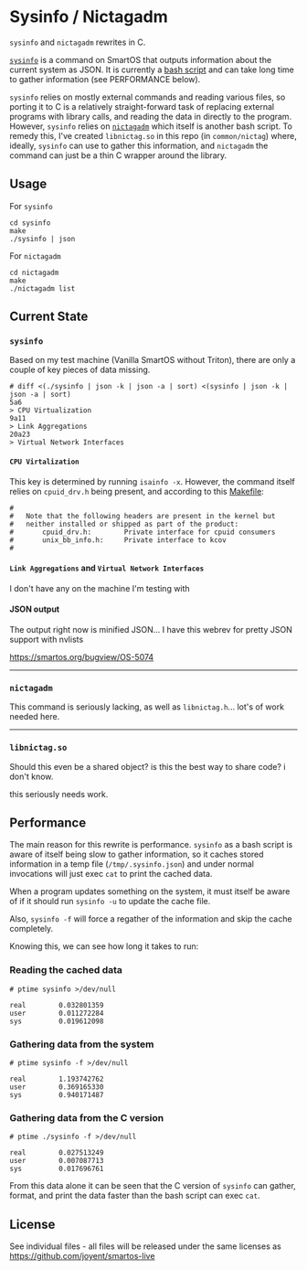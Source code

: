 Sysinfo / Nictagadm
===================

`sysinfo` and `nictagadm` rewrites in C.

[`sysinfo`](https://smartos.org/man/1m/sysinfo) is a command on SmartOS that
outputs information about the current system as JSON.  It is currently a [bash
script](https://github.com/joyent/smartos-live/blob/master/src/sysinfo) and
can take long time to gather information (see PERFORMANCE below).

`sysinfo` relies on mostly external commands and reading various files, so
porting it to C is a relatively straight-forward task of replacing external
programs with library calls, and reading the data in directly to the program.
However, `sysinfo` relies on
[`nictagadm`](https://github.com/joyent/smartos-live/blob/master/src/nictagadm)
which itself is another bash script.  To remedy this, I've created `libnictag.so`
in this repo (in `common/nictag`) where, ideally, `sysinfo` can use to gather
this information, and `nictagadm` the command can just be a thin C wrapper around
the library.

Usage
-----

For `sysinfo`

    cd sysinfo
    make
    ./sysinfo | json

For `nictagadm`

    cd nictagadm
    make
    ./nictagadm list

Current State
-------------

### `sysinfo`

Based on my test machine (Vanilla SmartOS without Triton), there are only
a couple of key pieces of data missing.

```
# diff <(./sysinfo | json -k | json -a | sort) <(sysinfo | json -k | json -a | sort)
5a6
> CPU Virtualization
9a11
> Link Aggregations
20a23
> Virtual Network Interfaces
```

#### `CPU Virtalization`

This key is determined by running `isainfo -x`.  However, the command itself
relies on `cpuid_drv.h` being present, and according to this [Makefile](https://github.com/joyent/illumos-joyent/blob/master/usr/src/uts/common/sys/Makefile):

```
#
#   Note that the following headers are present in the kernel but
#   neither installed or shipped as part of the product:
#       cpuid_drv.h:        Private interface for cpuid consumers
#       unix_bb_info.h:     Private interface to kcov
#
```

#### `Link Aggregations` and `Virtual Network Interfaces`

I don't have any on the machine I'm testing with

#### JSON output

The output right now is minified JSON... I have this webrev for pretty JSON support with nvlists

https://smartos.org/bugview/OS-5074

---

### `nictagadm`

This command is seriously lacking, as well as `libnictag.h`... lot's of work needed here.

---

### `libnictag.so`

Should this even be a shared object? is this the best way to share code? i don't know.

this seriously needs work.

Performance
-----------

The main reason for this rewrite is performance.  `sysinfo` as a bash script is
aware of itself being slow to gather information, so it caches stored information
in a temp file (`/tmp/.sysinfo.json`) and under normal invocations will just exec
`cat` to print the cached data.

When a program updates something on the system, it must itself be aware of if it
should run `sysinfo -u` to update the cache file.

Also, `sysinfo -f` will force a regather of the information and skip the cache
completely.

Knowing this, we can see how long it takes to run:

### Reading the cached data

```
# ptime sysinfo >/dev/null

real        0.032801359
user        0.011272284
sys         0.019612098
```

### Gathering data from the system

```
# ptime sysinfo -f >/dev/null

real        1.193742762
user        0.369165330
sys         0.940171487
```

### Gathering data from the C version

```
# ptime ./sysinfo -f >/dev/null

real        0.027513249
user        0.007087713
sys         0.017696761
```

From this data alone it can be seen that the C version of `sysinfo` can gather,
format, and print the data faster than the bash script can exec `cat`.

License
-------

See individual files - all files will be released under the same licenses as
https://github.com/joyent/smartos-live
